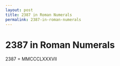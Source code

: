 ```yaml
---
layout: post
title: 2387 in Roman Numerals
permalink: 2387-in-roman-numerals
---
```


# 2387 in Roman Numerals

2387 = MMCCCLXXXVII
